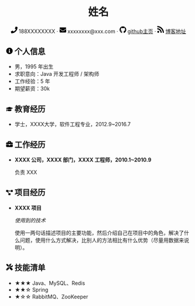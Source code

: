 <div style="text-align:center">
     <h1>姓名</h1>
     <div>
         <span>
             <img src="phone-solid.svg" width="18px">
             188XXXXXXXX
         </span>
         ·
         <span>
             <img src="envelope-solid.svg" width="18px">
             xxxxxxxx@xxx.com
         </span>
         ·
         <span>
             <img src="github-brands.svg" width="18px">
             <a href="https://github.com">github主页</a>
         </span>
         ·
         <span>
             <img src="rss-solid.svg" width="18px">
             <a href="https://kingkh1995.github.io/blog/">博客地址</a>
         </span>
     </div>
 </div>

## <img src="info-circle-solid.svg" width="18px"> 个人信息 

 - 男，1995 年出生
 - 求职意向：Java 开发工程师 / 架构师
 - 工作经验：5 年
 - 期望薪资：30k

## <img src="graduation-cap-solid.svg" width="18px"> 教育经历

- 学士，XXXX大学，软件工程专业，2012.9~2016.7

## <img src="briefcase-solid.svg" width="18px"> 工作经历

- **XXXX 公司，XXXX 部门，XXXX 工程师，2010.1~2010.9**

   负责 XXX

## <img src="project-diagram-solid.svg" width="18px"> 项目经历

- **XXXX 项目**

  *使用到的技术*

  使用一两句话描述项目的主要功能，然后介绍自己在项目中的角色，解决了什么问题，使用什么方式解决，比别人的方法相比有什么优势（尽量用数据来说明）。

## <img src="tools-solid.svg" width="18px"> 技能清单

- ★★★ Java、MySQL、Redis
- ★★☆ Spring
- ★☆☆ RabbitMQ、ZooKeeper